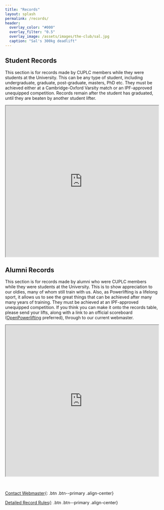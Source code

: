 ```yaml
---
title: "Records"
layout: splash
permalink: /records/
header:
  overlay_color: "#000"
  overlay_filter: "0.5"
  overlay_image: /assets/images/the-club/sal.jpg
  caption: "Sal's 300kg deadlift"
---
```


## Student Records

This section is for records made by CUPLC members while they were students at the University. This can be any type of student, including undergraduate, graduate, post-graduate, masters, PhD etc. They must be achieved either at a Cambridge-Oxford Varsity match or an IPF-approved unequipped competition. Records remain after the student has graduated, until they are beaten by another student lifter.



<iframe width="100%" height="500" src="https://docs.google.com/spreadsheets/d/e/2PACX-1vTTQ_wtG2D0OT0cx0AE5FfdkNIYzoXpwr1smnB94svfxHoxF1TwLRq0beLtnIXgqA81T4VsR5anDcxU/pubhtml?single=true&gid=737274628&range=a1:n23&widget=false&chrome=false"></iframe>

## Alumni Records

This section is for records made by alumni who were CUPLC members while they were students at the University. This is to show appreciation to our oldies, many of whom still train with us. Also, as Powerlifting is a lifelong sport, it allows us to see the great things that can be achieved after many many years of training. They must be achieved at an IPF-approved unequipped competition. If you think you can make it onto the records table, please send your lifts, along with a link to an official scoreboard ([OpenPowerlifting](www.openowerlifting.org) preferred), through to our current webmaster.

<iframe width="100%" height="500" src="https://docs.google.com/spreadsheets/d/e/2PACX-1vTTQ_wtG2D0OT0cx0AE5FfdkNIYzoXpwr1smnB94svfxHoxF1TwLRq0beLtnIXgqA81T4VsR5anDcxU/pubhtml?single=true&gid=0&range=a1:n23&widget=false&chrome=false"></iframe>

&nbsp;  

[Contact Webmaster](mailto:cuplc-webmaster@srcf.net){: .btn .btn--primary .align-center}

[Detailed Record Rules]({{site.url}}{{site.baseurl}}/record-rules/){: .btn .btn--primary .align-center}
